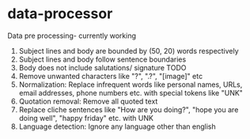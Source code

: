 # data-processor
Data pre processing- currently working
1. Subject lines and body are bounded by (50, 20) words respectively
2. Subject lines and body follow sentence boundaries
3. Body does not include salutations/ signature
TODO
1. Remove unwanted characters like "?", ".?", "[image]" etc
2. Normalization: Replace infrequent words like personal names, URLs, email addresses, phone numbers etc. with special tokens like "UNK"
3. Quotation removal: Remove all quoted text
4. Replace cliche sentences like "How are you doing?", "hope you are doing well", "happy friday" etc. with UNK
5. Language detection: Ignore any language other than english
